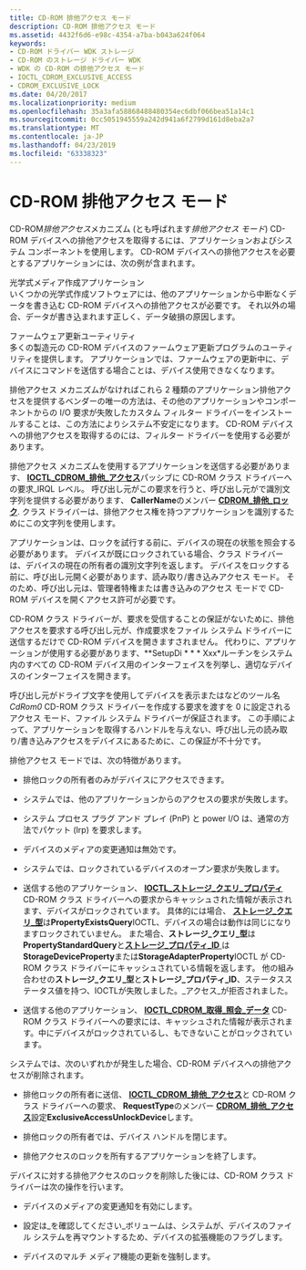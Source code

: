 ```yaml
---
title: CD-ROM 排他アクセス モード
description: CD-ROM 排他アクセス モード
ms.assetid: 4432f6d6-e98c-4354-a7ba-b043a624f064
keywords:
- CD-ROM ドライバー WDK ストレージ
- CD-ROM のストレージ ドライバー WDK
- WDK の CD-ROM の排他アクセス モード
- IOCTL_CDROM_EXCLUSIVE_ACCESS
- CDROM_EXCLUSIVE_LOCK
ms.date: 04/20/2017
ms.localizationpriority: medium
ms.openlocfilehash: 35a3afa58868488480354ec6dbf066bea51a14c1
ms.sourcegitcommit: 0cc5051945559a242d941a6f2799d161d8eba2a7
ms.translationtype: MT
ms.contentlocale: ja-JP
ms.lasthandoff: 04/23/2019
ms.locfileid: "63338323"
---
```

# <a name="cd-rom-exclusive-access-mode"></a>CD-ROM 排他アクセス モード


CD-ROM*排他アクセス*メカニズム (とも呼ばれます*排他アクセス モード*) CD-ROM デバイスへの排他アクセスを取得するには、アプリケーションおよびシステム コンポーネントを使用します。 CD-ROM デバイスへの排他アクセスを必要とするアプリケーションには、次の例が含まれます。

<span id="Optical_media-authoring_applications"></span><span id="optical_media-authoring_applications"></span><span id="OPTICAL_MEDIA-AUTHORING_APPLICATIONS"></span>光学式メディア作成アプリケーション  
いくつかの光学式作成ソフトウェアには、他のアプリケーションから中断なくデータを書き込む CD-ROM デバイスへの排他アクセスが必要です。 それ以外の場合、データが書き込まれます正しく、データ破損の原因します。

<span id="Firmware_update_utilities"></span><span id="firmware_update_utilities"></span><span id="FIRMWARE_UPDATE_UTILITIES"></span>ファームウェア更新ユーティリティ  
多くの製造元の CD-ROM デバイスのファームウェア更新プログラムのユーティリティを提供します。 アプリケーションでは、ファームウェアの更新中に、デバイスにコマンドを送信する場合ことは、デバイス使用できなくなります。

排他アクセス メカニズムがなければこれら 2 種類のアプリケーション排他アクセスを提供するベンダーの唯一の方法は、その他のアプリケーションやコンポーネントからの I/O 要求が失敗したカスタム フィルター ドライバーをインストールすることは、この方法によりシステム不安定になります。 CD-ROM デバイスへの排他アクセスを取得するのには、フィルター ドライバーを使用する必要があります。

排他アクセス メカニズムを使用するアプリケーションを送信する必要があります、 [ **IOCTL\_CDROM\_排他\_アクセス**](https://msdn.microsoft.com/library/windows/hardware/ff559327)パッシブに CD-ROM クラス ドライバーへの要求\_IRQL レベル。 呼び出し元がこの要求を行うと、呼び出し元がで識別文字列を提供する必要があります、 **CallerName**のメンバー [ **CDROM\_排他\_ロック**](https://msdn.microsoft.com/library/windows/hardware/ff551363). クラス ドライバーは、排他アクセス権を持つアプリケーションを識別するためにこの文字列を使用します。

アプリケーションは、ロックを試行する前に、デバイスの現在の状態を照会する必要があります。 デバイスが既にロックされている場合、クラス ドライバーは、デバイスの現在の所有者の識別文字列を返します。 デバイスをロックする前に、呼び出し元開く必要があります、読み取り/書き込みアクセス モード。 そのため、呼び出し元は、管理者特権または書き込みのアクセス モードで CD-ROM デバイスを開くアクセス許可が必要です。

CD-ROM クラス ドライバーが、要求を受信することの保証がないために、排他アクセスを要求する呼び出し元が、作成要求をファイル システム ドライバーに送信するだけで CD-ROM デバイスを開きますされません。 代わりに、アプリケーションが使用する必要があります、**SetupDi * * * Xxx*ルーチンをシステム内のすべての CD-ROM デバイス用のインターフェイスを列挙し、適切なデバイスのインターフェイスを開きます。

呼び出し元がドライブ文字を使用してデバイスを表示またはなどのツール名*CdRom0* CD-ROM クラス ドライバーを作成する要求を渡すを 0 に設定されるアクセス モード、ファイル システム ドライバーが保証されます。 この手順によって、アプリケーションを取得するハンドルを与えない、呼び出し元の読み取り/書き込みアクセスをデバイスにあるために、この保証が不十分です。

排他アクセス モードでは、次の特徴があります。

-   排他ロックの所有者のみがデバイスにアクセスできます。

-   システムでは、他のアプリケーションからのアクセスの要求が失敗します。

-   システム プロセス プラグ アンド プレイ (PnP) と power I/O は、通常の方法でパケット (Irp) を要求します。

-   デバイスのメディアの変更通知は無効です。

-   システムでは、ロックされているデバイスのオープン要求が失敗します。

-   送信する他のアプリケーション、 [ **IOCTL\_ストレージ\_クエリ\_プロパティ**](https://msdn.microsoft.com/library/windows/hardware/ff560590) CD-ROM クラス ドライバーへの要求からキャッシュされた情報が表示されます、デバイスがロックされています。 具体的には場合、 [**ストレージ\_クエリ\_型**](https://msdn.microsoft.com/library/windows/hardware/ff566998)は**PropertyExistsQuery**IOCTL、デバイスの場合は動作は同じになりますロックされていません。 また場合、**ストレージ\_クエリ\_型**は**PropertyStandardQuery**と[**ストレージ\_プロパティ\_ID** ](https://msdn.microsoft.com/library/windows/hardware/ff566996)は**StorageDeviceProperty**または**StorageAdapterProperty**IOCTL が CD-ROM クラス ドライバーにキャッシュされている情報を返します。 他の組み合わせの**ストレージ\_クエリ\_型**と**ストレージ\_プロパティ\_ID**、ステータスステータス値を持つ、IOCTLが失敗しました。\_アクセス\_が拒否されました。

-   送信する他のアプリケーション、 [ **IOCTL\_CDROM\_取得\_照会\_データ**](https://msdn.microsoft.com/library/windows/hardware/ff559345) CD-ROM クラス ドライバーへの要求には、キャッシュされた情報が表示されます。中にデバイスがロックされているし、もできないことがロックされています。

システムでは、次のいずれかが発生した場合、CD-ROM デバイスへの排他アクセスが削除されます。

-   排他ロックの所有者に送信、 [ **IOCTL\_CDROM\_排他\_アクセス**](https://msdn.microsoft.com/library/windows/hardware/ff559327)と CD-ROM クラス ドライバーへの要求、 **RequestType**のメンバー [ **CDROM\_排他\_アクセス**](https://msdn.microsoft.com/library/windows/hardware/ff551362)設定**ExclusiveAccessUnlockDevice**します。

-   排他ロックの所有者では、デバイス ハンドルを閉じます。

-   排他アクセスのロックを所有するアプリケーションを終了します。

デバイスに対する排他アクセスのロックを削除した後には、CD-ROM クラス ドライバーは次の操作を行います。

-   デバイスのメディアの変更通知を有効にします。

-   設定は\_を確認してください\_ボリュームは、システムが、デバイスのファイル システムを再マウントするため、デバイスの拡張機能のフラグします。

-   デバイスのマルチ メディア機能の更新を強制します。

 

 




